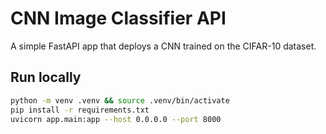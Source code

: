 # CNN Image Classifier API

A simple FastAPI app that deploys a CNN trained on the CIFAR-10 dataset.

## Run locally

```bash
python -m venv .venv && source .venv/bin/activate
pip install -r requirements.txt
uvicorn app.main:app --host 0.0.0.0 --port 8000
